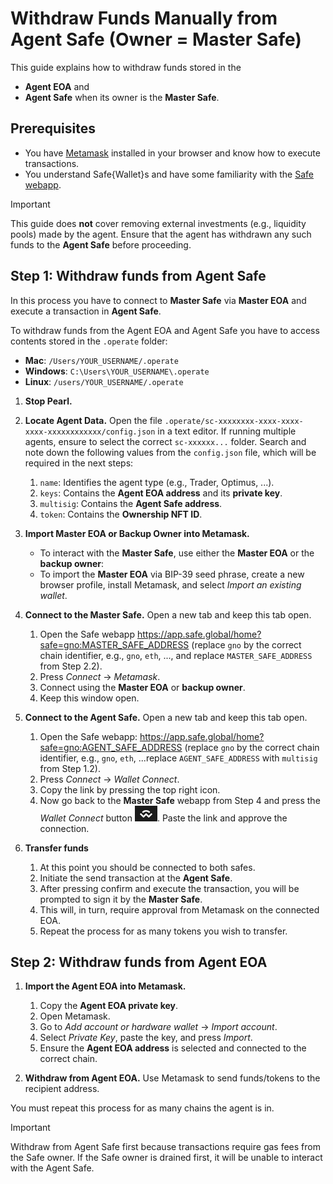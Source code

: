 # Withdraw Funds Manually from Agent Safe (Owner = Master Safe)

This guide explains how to withdraw funds stored in the

- **Agent EOA** and
- **Agent Safe** when its owner is the **Master Safe**.

## Prerequisites

- You have [Metamask](https://metamask.io/) installed in your browser and know how to execute transactions.
- You understand Safe{Wallet}s and have some familiarity with the [Safe webapp](https://app.safe.global/).

> [!IMPORTANT]
> This guide does **not** cover removing external investments (e.g., liquidity pools) made by the agent. Ensure that the agent has withdrawn any such funds to the **Agent Safe** before proceeding.

## Step 1: Withdraw funds from Agent Safe

In this process you have to connect to **Master Safe** via **Master EOA** and execute a transaction in **Agent Safe**.

To withdraw funds from the Agent EOA and Agent Safe you have to access contents stored in the `.operate` folder:

- **Mac**: `/Users/YOUR_USERNAME/.operate`
- **Windows**: `C:\Users\YOUR_USERNAME\.operate`
- **Linux**: `/users/YOUR_USERNAME/.operate`

1. **Stop Pearl.**

2. **Locate Agent Data.** Open the file `.operate/sc-xxxxxxxx-xxxx-xxxx-xxxx-xxxxxxxxxxxx/config.json` in a text editor. If running multiple agents, ensure to select the correct `sc-xxxxxx...` folder. Search and note down the following values from the `config.json` file, which will be required in the next steps:
   1. `name`: Identifies the agent type (e.g., Trader, Optimus, ...).
   2. `keys`: Contains the **Agent EOA address** and its **private key**.
   3. `multisig`: Contains the **Agent Safe address**.
   4. `token`: Contains the **Ownership NFT ID**.

3. **Import Master EOA or Backup Owner into Metamask.**
   - To interact with the **Master Safe**, use either the **Master EOA** or the **backup owner**:
   - To import the **Master EOA** via BIP-39 seed phrase, create a new browser profile, install Metamask, and select *Import an existing wallet*.

4. **Connect to the Master Safe.** Open a new tab and keep this tab open.
   1. Open the Safe webapp https://app.safe.global/home?safe=gno:MASTER_SAFE_ADDRESS (replace `gno` by the correct chain identifier, e.g., `gno`, `eth`, ..., and replace `MASTER_SAFE_ADDRESS` from Step 2.2).
   2. Press *Connect* &#8594; *Metamask*.
   3. Connect using the **Master EOA** or **backup owner**.
   4. Keep this window open.

5. **Connect to the Agent Safe.** Open a new tab and keep this tab open.
   1. Open the Safe webapp: https://app.safe.global/home?safe=gno:AGENT_SAFE_ADDRESS (replace `gno` by the correct chain identifier, e.g., `gno`, `eth`, ...replace `AGENT_SAFE_ADDRESS` with `multisig` from Step 1.2).
   2. Press *Connect* &#8594; *Wallet Connect*.
   3. Copy the link by pressing the top right icon.
   4. Now go back to the **Master Safe** webapp from Step 4 and press the *Wallet Connect* button ![Wallet Connect](./images/wallet_connect.png). Paste the link and approve the connection.

6. **Transfer funds**
   1. At this point you should be connected to both safes.
   2. Initiate the send transaction at the **Agent Safe**.
   3. After pressing confirm and execute the transaction, you will be prompted to sign it by the **Master Safe**.
   4. This will, in turn, require approval from Metamask on the connected EOA.
   5. Repeat the process for as many tokens you wish to transfer.

## Step 2: Withdraw funds from Agent EOA

1. **Import the Agent EOA into Metamask.**
   1. Copy the **Agent EOA private key**.
   2. Open Metamask.
   3. Go to *Add account or hardware wallet* &#8594; *Import account*.
   4. Select *Private Key*, paste the key, and press *Import*.
   5. Ensure the **Agent EOA address** is selected and connected to the correct chain.

2. **Withdraw from Agent EOA.** Use Metamask to send funds/tokens to the recipient address.

You must repeat this process for as many chains the agent is in.

> [!IMPORTANT]
> Withdraw from Agent Safe first because transactions require gas fees from the Safe owner. If the Safe owner is drained first, it will be unable to interact with the Agent Safe.
